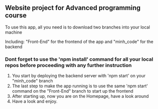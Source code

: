 ## Website project for Advanced programming course
To use this app, all you need is to download two branches into your local machine

Including: "Front-End" for the frontend of the app and "minh_code" for the backend
### Dont forget to use the 'npm install' command for all your local repos before proceeding with any further instruction

1. You start by deploying the backend server with 'npm start' on your "minh_code" branch
2. The last step to make the app running is to use the same 'npm start' command on the "Front-End" branch to start up the frontend
3. After starting up, now you are on the Homepage, have a look around
4. Have a look and enjoy.
